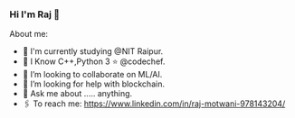 ### Hi I'm Raj 👋



About me:
- 🔭 I'm currently studying @NIT Raipur.
- 🌱 I Know C++,Python 3 ⭐️ @codechef.
- 👯 I’m looking to collaborate on ML/AI.
- 🤔 I’m looking for help with blockchain.
- 💬 Ask me about ..... anything.
- 🖇 To reach me: https://www.linkedin.com/in/raj-motwani-978143204/


